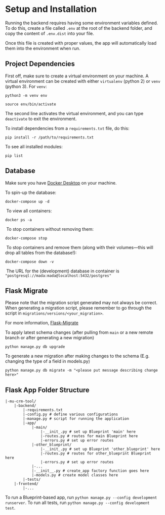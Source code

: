 # Setup and Installation

Running the backend requires having some environment variables defined. To do this, create a file called `.env` at the root of the backend folder, and copy the content of `.env.dist` into your file.

Once this file is created with proper values, the app will automatically load them into the environment when run.

## Project Dependencies

First off, make sure to create a virtual environment on your machine. A virtual environment can be created with either `virtualenv` (python 2) or `venv` (python 3). For `venv`:

```
python3 -m venv env

source env/bin/activate
```

The second line activates the virtual environment, and you can type `deactivate` to exit the environment.

To install dependencies from a `requirements.txt` file, do this:

```
pip install -r /path/to/requirements.txt
```

To see all installed modules:

```
pip list
```

## Database
​Make sure you have [Docker Desktop](https://www.docker.com/get-started) on your machine.

To spin-up the database:
​
```
docker-compose up -d
```
​
To view all containers:
​
```
docker ps -a
```
​
To stop containers without removing them:
​
```
docker-compose stop
```
​
To stop containers and remove them (along with their volumes—this will drop all tables from the database!):
​
```
docker-compose down -v
```
​
The URL for the (development) database in container is `"postgresql://mada:mada@localhost:5432/postgres"`

## Flask Migrate
Please note that the migration script generated may not always be correct. When generating a migration script, please remember to go through the script in `migrations/versions/<your_migration>`.

For more information, [Flask-Migrate](https://flask-migrate.readthedocs.io/en/latest/)

To apply latest schema changes (after pulling from `main` or a new remote branch or after generating a new migration)
```
python manage.py db upgrade
```

To generate a new migration after making changes to the schema (E.g. changing the type of a field in models.py)
```
python manage.py db migrate -m "<please put message describing change here>"
```


## Flask App Folder Structure

```
|-mu-crm-tool/
	|-backend/
		|-requirements.txt
		|-config.py # define various configurations
		|-manage.py # script for running the application
		|-app/
			|-main/
				|-__init_.py # set up Blueprint 'main' here
				|-routes.py # routes for main Blueprint here
				|-errors.py # set up error routes
			|-other_blueprint/
				|-__init_.py # set up Blueprint 'other_blueprint' here
				|-routes.py # routes for other_blueprint Blueprint here
				|-errors.py # set up error routes
			|-...
			|-__init__.py # create_app factory function goes here
			|-models.py # create model classes here
		|-tests/
	|-frontend/
		|-...
```

To run a Blueprint-based app, run `python manage.py --config development runserver`. To run all tests, run `python manage.py --config development test`.